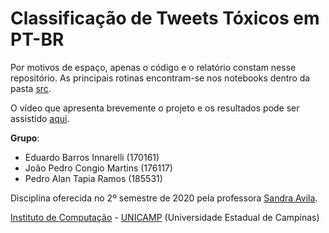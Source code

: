 Classificação de Tweets Tóxicos em PT-BR
================================

Por motivos de espaço, apenas o código e o relatório constam nesse repositório. As principais rotinas encontram-se nos notebooks dentro da pasta [src](src/). 

O vídeo que apresenta brevemente o projeto e os resultados pode ser assistido [aqui](https://www.youtube.com/watch?v=tZmUeWxp9Ao).

**Grupo**:
  - Eduardo Barros Innarelli (170161)
  - João Pedro Congio Martins (176117)
  - Pedro Alan Tapia Ramos (185531)
  
Disciplina oferecida no 2º semestre de 2020 pela professora [Sandra Avila](https://www.ic.unicamp.br/~sandra/).

[Instituto de Computação](http://ic.unicamp.br/) - [UNICAMP](http://www.unicamp.br/unicamp/) (Universidade Estadual de Campinas)
